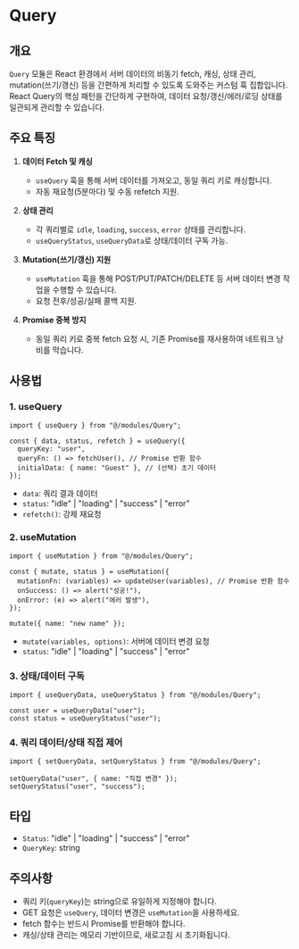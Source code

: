 # Query

## 개요

`Query` 모듈은 React 환경에서 서버 데이터의 비동기 fetch, 캐싱, 상태 관리, mutation(쓰기/갱신) 등을 간편하게 처리할 수 있도록 도와주는 커스텀 훅 집합입니다.\
React Query의 핵심 패턴을 간단하게 구현하여, 데이터 요청/갱신/에러/로딩 상태를 일관되게 관리할 수 있습니다.

## 주요 특징

1. **데이터 Fetch 및 캐싱**  
   - `useQuery` 훅을 통해 서버 데이터를 가져오고, 동일 쿼리 키로 캐싱합니다.
   - 자동 재요청(5분마다) 및 수동 refetch 지원.

2. **상태 관리**  
   - 각 쿼리별로 `idle`, `loading`, `success`, `error` 상태를 관리합니다.
   - `useQueryStatus`, `useQueryData`로 상태/데이터 구독 가능.

3. **Mutation(쓰기/갱신) 지원**  
   - `useMutation` 훅을 통해 POST/PUT/PATCH/DELETE 등 서버 데이터 변경 작업을 수행할 수 있습니다.
   - 요청 전후/성공/실패 콜백 지원.

4. **Promise 중복 방지**  
   - 동일 쿼리 키로 중복 fetch 요청 시, 기존 Promise를 재사용하여 네트워크 낭비를 막습니다.

## 사용법

### 1. useQuery

```tsx
import { useQuery } from "@/modules/Query";

const { data, status, refetch } = useQuery({
  queryKey: "user",
  queryFn: () => fetchUser(), // Promise 반환 함수
  initialData: { name: "Guest" }, // (선택) 초기 데이터
});
```

- `data`: 쿼리 결과 데이터
- `status`: "idle" | "loading" | "success" | "error"
- `refetch()`: 강제 재요청

### 2. useMutation

```tsx
import { useMutation } from "@/modules/Query";

const { mutate, status } = useMutation({
  mutationFn: (variables) => updateUser(variables), // Promise 반환 함수
  onSuccess: () => alert("성공!"),
  onError: (e) => alert("에러 발생"),
});

mutate({ name: "new name" });
```

- `mutate(variables, options)`: 서버에 데이터 변경 요청
- `status`: "idle" | "loading" | "success" | "error"

### 3. 상태/데이터 구독

```tsx
import { useQueryData, useQueryStatus } from "@/modules/Query";

const user = useQueryData("user");
const status = useQueryStatus("user");
```

### 4. 쿼리 데이터/상태 직접 제어

```tsx
import { setQueryData, setQueryStatus } from "@/modules/Query";

setQueryData("user", { name: "직접 변경" });
setQueryStatus("user", "success");
```

## 타입

- `Status`: "idle" | "loading" | "success" | "error"
- `QueryKey`: string

## 주의사항

- 쿼리 키(`queryKey`)는 string으로 유일하게 지정해야 합니다.
- GET 요청은 `useQuery`, 데이터 변경은 `useMutation`을 사용하세요.
- fetch 함수는 반드시 Promise를 반환해야 합니다.
- 캐싱/상태 관리는 메모리 기반이므로, 새로고침 시 초기화됩니다.

